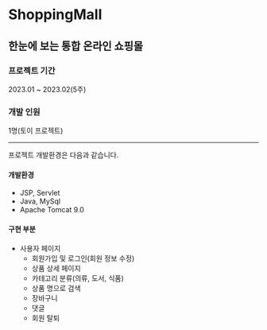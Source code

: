 # ShoppingMall

## 한눈에 보는 통합 온라인 쇼핑몰

### 프로젝트 기간
2023.01 ~ 2023.02(5주)
### 개발 인원
1명(토이 프로젝트)

* * * 

프로젝트 개발환경은 다음과 같습니다.

#### 개발환경
* JSP, Servlet
* Java, MySql
* Apache Tomcat 9.0

#### 구현 부분
* 사용자 페이지
    - 회원가입 및 로그인(회원 정보 수정)
    - 상품 상세 페이지
    - 카테고리 분류(의류, 도서, 식품)
    - 상품 명으로 검색
    - 장바구니
    - 댓글
    - 회원 탈퇴
